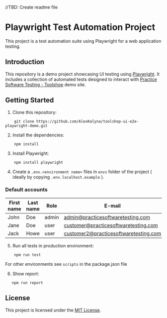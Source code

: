 //TBD: Create readme file

# Playwright Test Automation Project

This project is a test automation suite using Playwright for a web application testing.


## Introduction

This repository is a demo project showcasing UI testing using [Playwright](https://playwright.dev/). It includes a collection of automated tests designed to interact with  [Practice Software Testing - Toolshop](https://practicesoftwaretesting.com/) demo site.

## Getting Started

1. Clone this repository:

```shell
    git clone https://github.com/AlexKalyna/toolshop-ui-e2e-playwright-demo.git
```

2. Install the dependencies:

```shell
    npm install
```

3. Install Playwright:

```shell
    npm install playwright
```

4. Create a `.env.<environment name>` files in `envs` folder of the project ( ideally by copying `.env.localhost.example` ).

### Default accounts

| First name | Last name | Role   | E-mail                                | Password   |
|------------|-----------|--------|---------------------------------------|------------|
| John       | Doe       | admin  | admin@practicesoftwaretesting.com     | welcome01  |
| Jane       | Doe       | user   | customer@practicesoftwaretesting.com  | welcome01  |
| Jack       | Howe      | user   | customer2@practicesoftwaretesting.com | welcome01  |


5. Run all tests in production environment:

```shell
    npm run test
```
For other environments see `scripts` in the package.json file

6. Show report:

 ```shell
    npm run report
```

## License

This project is licensed under the [MIT License](/LICENCE).